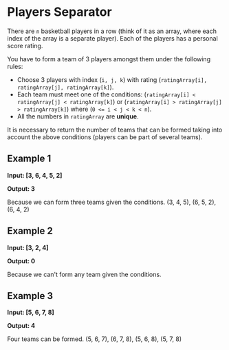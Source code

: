 # Players Separator

There are `n` basketball players in a row (think of it as an array, where each index of the array is a separate player). Each of the players has a personal score rating.

You have to form a team of 3 players amongst them under the following rules:

- Choose 3 players with index (`i, j, k`) with rating (`ratingArray[i], ratingArray[j], ratingArray[k]`).
- Each team must meet one of the conditions: (`ratingArray[i] < ratingArray[j] < ratingArray[k]`) or (`ratingArray[i] > ratingArray[j] > ratingArray[k]`) where (`0 <= i < j < k < n`).
- All the numbers in `ratingArray` are **unique**.

It is necessary to return the number of teams that can be formed taking into account the above conditions (players can be part of several teams).

## Example 1

**Input: [3, 6, 4, 5, 2]**  

**Output: 3** 

Because we can form three teams given the conditions. (3, 4, 5), (6, 5, 2), (6, 4, 2)

## Example 2

**Input: [3, 2, 4]**  

**Output: 0** 

Because we can't form any team given the conditions.

## Example 3

**Input: [5, 6, 7, 8]**  

**Output: 4** 

Four teams can be formed.  (5, 6, 7), (6, 7, 8), (5, 6, 8), (5, 7, 8)
